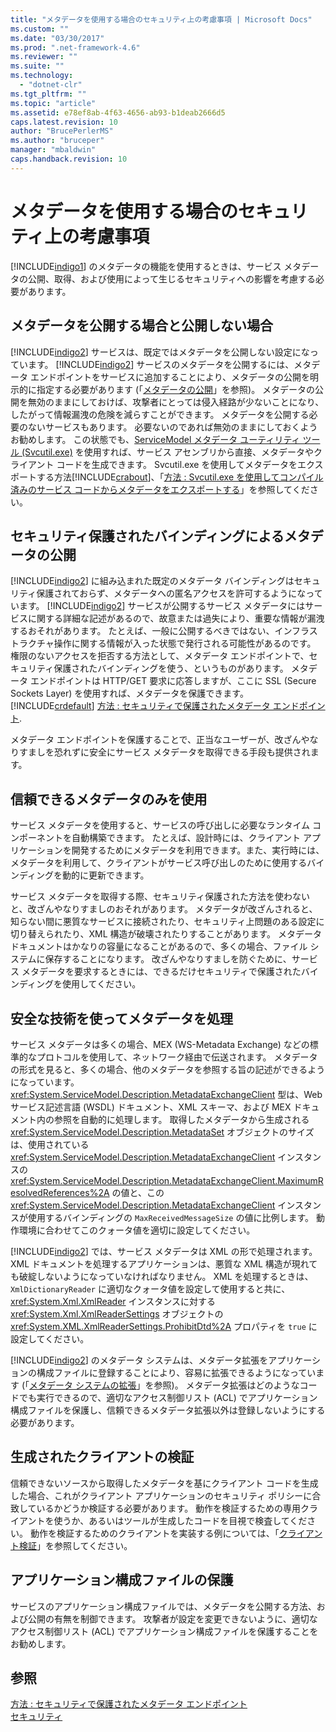 ```yaml
---
title: "メタデータを使用する場合のセキュリティ上の考慮事項 | Microsoft Docs"
ms.custom: ""
ms.date: "03/30/2017"
ms.prod: ".net-framework-4.6"
ms.reviewer: ""
ms.suite: ""
ms.technology: 
  - "dotnet-clr"
ms.tgt_pltfrm: ""
ms.topic: "article"
ms.assetid: e78ef8ab-4f63-4656-ab93-b1deab2666d5
caps.latest.revision: 10
author: "BrucePerlerMS"
ms.author: "bruceper"
manager: "mbaldwin"
caps.handback.revision: 10
---
```

# メタデータを使用する場合のセキュリティ上の考慮事項
[!INCLUDE[indigo1](../../../../includes/indigo1-md.md)] のメタデータの機能を使用するときは、サービス メタデータの公開、取得、および使用によって生じるセキュリティへの影響を考慮する必要があります。  
  
## メタデータを公開する場合と公開しない場合  
 [!INCLUDE[indigo2](../../../../includes/indigo2-md.md)] サービスは、既定ではメタデータを公開しない設定になっています。  [!INCLUDE[indigo2](../../../../includes/indigo2-md.md)] サービスのメタデータを公開するには、メタデータ エンドポイントをサービスに追加することにより、メタデータの公開を明示的に指定する必要があります \(「[メタデータの公開](../../../../docs/framework/wcf/feature-details/publishing-metadata.md)」を参照\)。  メタデータの公開を無効のままにしておけば、攻撃者にとっては侵入経路が少ないことになり、したがって情報漏洩の危険を減らすことができます。  メタデータを公開する必要のないサービスもあります。  必要ないのであれば無効のままにしておくようお勧めします。  この状態でも、[ServiceModel メタデータ ユーティリティ ツール \(Svcutil.exe\)](../../../../docs/framework/wcf/servicemodel-metadata-utility-tool-svcutil-exe.md) を使用すれば、サービス アセンブリから直接、メタデータやクライアント コードを生成できます。  Svcutil.exe を使用してメタデータをエクスポートする方法[!INCLUDE[crabout](../../../../includes/crabout-md.md)]、「[方法 : Svcutil.exe を使用してコンパイル済みのサービス コードからメタデータをエクスポートする](../../../../docs/framework/wcf/feature-details/how-to-use-svcutil-exe-to-export-metadata-from-compiled-service-code.md)」を参照してください。  
  
## セキュリティ保護されたバインディングによるメタデータの公開  
 [!INCLUDE[indigo2](../../../../includes/indigo2-md.md)] に組み込まれた既定のメタデータ バインディングはセキュリティ保護されておらず、メタデータへの匿名アクセスを許可するようになっています。  [!INCLUDE[indigo2](../../../../includes/indigo2-md.md)] サービスが公開するサービス メタデータにはサービスに関する詳細な記述があるので、故意または過失により、重要な情報が漏洩するおそれがあります。  たとえば、一般に公開するべきではない、インフラストラクチャ操作に関する情報が入った状態で発行される可能性があるのです。  権限のないアクセスを拒否する方法として、メタデータ エンドポイントで、セキュリティ保護されたバインディングを使う、というものがあります。  メタデータ エンドポイントは HTTP\/GET 要求に応答しますが、ここに SSL \(Secure Sockets Layer\) を使用すれば、メタデータを保護できます。  [!INCLUDE[crdefault](../../../../includes/crdefault-md.md)] [方法 : セキュリティで保護されたメタデータ エンドポイント](../../../../docs/framework/wcf/feature-details/how-to-secure-metadata-endpoints.md).  
  
 メタデータ エンドポイントを保護することで、正当なユーザーが、改ざんやなりすましを恐れずに安全にサービス メタデータを取得できる手段も提供されます。  
  
## 信頼できるメタデータのみを使用  
 サービス メタデータを使用すると、サービスの呼び出しに必要なランタイム コンポーネントを自動構築できます。  たとえば、設計時には、クライアント アプリケーションを開発するためにメタデータを利用できます。また、実行時には、メタデータを利用して、クライアントがサービス呼び出しのために使用するバインディングを動的に更新できます。  
  
 サービス メタデータを取得する際、セキュリティ保護された方法を使わないと、改ざんやなりすましのおそれがあります。  メタデータが改ざんされると、知らない間に悪質なサービスに接続されたり、セキュリティ上問題のある設定に切り替えられたり、XML 構造が破壊されたりすることがあります。  メタデータ ドキュメントはかなりの容量になることがあるので、多くの場合、ファイル システムに保存することになります。  改ざんやなりすましを防ぐために、サービス メタデータを要求するときには、できるだけセキュリティで保護されたバインディングを使用してください。  
  
## 安全な技術を使ってメタデータを処理  
 サービス メタデータは多くの場合、MEX \(WS\-Metadata Exchange\) などの標準的なプロトコルを使用して、ネットワーク経由で伝送されます。  メタデータの形式を見ると、多くの場合、他のメタデータを参照する旨の記述ができるようになっています。  <xref:System.ServiceModel.Description.MetadataExchangeClient> 型は、Web サービス記述言語 \(WSDL\) ドキュメント、XML スキーマ、および MEX ドキュメント内の参照を自動的に処理します。  取得したメタデータから生成される <xref:System.ServiceModel.Description.MetadataSet> オブジェクトのサイズは、使用されている <xref:System.ServiceModel.Description.MetadataExchangeClient> インスタンスの <xref:System.ServiceModel.Description.MetadataExchangeClient.MaximumResolvedReferences%2A> の値と、この <xref:System.ServiceModel.Description.MetadataExchangeClient> インスタンスが使用するバインディングの `MaxReceivedMessageSize` の値に比例します。  動作環境に合わせてこのクォータ値を適切に設定してください。  
  
 [!INCLUDE[indigo2](../../../../includes/indigo2-md.md)] では、サービス メタデータは XML の形で処理されます。  XML ドキュメントを処理するアプリケーションは、悪質な XML 構造が現れても破綻しないようになっていなければなりません。  XML を処理するときは、`XmlDictionaryReader` に適切なクォータ値を設定して使用すると共に、<xref:System.Xml.XmlReader> インスタンスに対する <xref:System.Xml.XmlReaderSettings> オブジェクトの <xref:System.XML.XmlReaderSettings.ProhibitDtd%2A> プロパティを `true` に設定してください。  
  
 [!INCLUDE[indigo2](../../../../includes/indigo2-md.md)] のメタデータ システムは、メタデータ拡張をアプリケーションの構成ファイルに登録することにより、容易に拡張できるようになっています \(「[メタデータ システムの拡張](../../../../docs/framework/wcf/extending/extending-the-metadata-system.md)」を参照\)。  メタデータ拡張はどのようなコードでも実行できるので、適切なアクセス制御リスト \(ACL\) でアプリケーション構成ファイルを保護し、信頼できるメタデータ拡張以外は登録しないようにする必要があります。  
  
## 生成されたクライアントの検証  
 信頼できないソースから取得したメタデータを基にクライアント コードを生成した場合、これがクライアント アプリケーションのセキュリティ ポリシーに合致しているかどうか検証する必要があります。  動作を検証するための専用クライアントを使うか、あるいはツールが生成したコードを目視で検査してください。  動作を検証するためのクライアントを実装する例については、「[クライアント検証](../../../../docs/framework/wcf/samples/client-validation.md)」を参照してください。  
  
## アプリケーション構成ファイルの保護  
 サービスのアプリケーション構成ファイルでは、メタデータを公開する方法、および公開の有無を制御できます。  攻撃者が設定を変更できないように、適切なアクセス制御リスト \(ACL\) でアプリケーション構成ファイルを保護することをお勧めします。  
  
## 参照  
 [方法 : セキュリティで保護されたメタデータ エンドポイント](../../../../docs/framework/wcf/feature-details/how-to-secure-metadata-endpoints.md)   
 [セキュリティ](../../../../docs/framework/wcf/feature-details/security.md)
